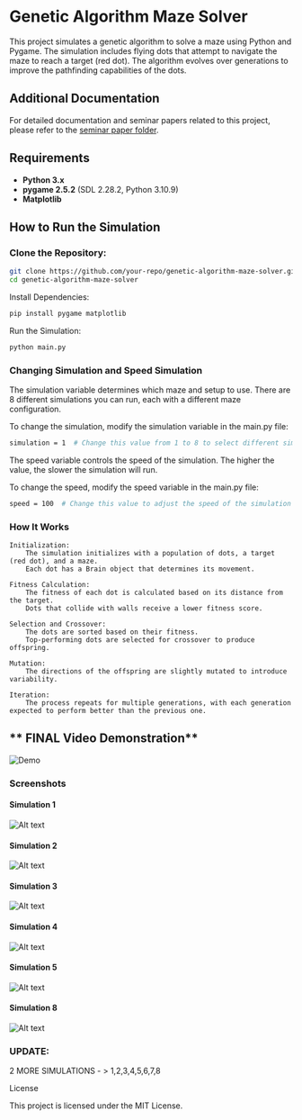 # **Genetic Algorithm Maze Solver**

This project simulates a genetic algorithm to solve a maze using Python and Pygame. The simulation includes flying dots that attempt to navigate the maze to reach a target (red dot). The algorithm evolves over generations to improve the pathfinding capabilities of the dots.

## **Additional Documentation**

For detailed documentation and seminar papers related to this project, please refer to the [seminar paper folder](./seminar-paper).


## **Requirements**

- **Python 3.x**
- **pygame 2.5.2** (SDL 2.28.2, Python 3.10.9)
- **Matplotlib**

## **How to Run the Simulation**

### **Clone the Repository:**

```bash
git clone https://github.com/your-repo/genetic-algorithm-maze-solver.git
cd genetic-algorithm-maze-solver
```

Install Dependencies:

```bash
pip install pygame matplotlib
```

Run the Simulation:

```bash
python main.py
```

### **Changing Simulation and Speed Simulation**

The simulation variable determines which maze and setup to use. There are 8 different simulations you can run, each with a different maze configuration.

To change the simulation, modify the simulation variable in the main.py file:

```bash
simulation = 1  # Change this value from 1 to 8 to select different simulations
```

The speed variable controls the speed of the simulation. The higher the value, the slower the simulation will run.

To change the speed, modify the speed variable in the main.py file:

```bash
speed = 100  # Change this value to adjust the speed of the simulation
```

### **How It Works**

    Initialization:
        The simulation initializes with a population of dots, a target (red dot), and a maze.
        Each dot has a Brain object that determines its movement.

    Fitness Calculation:
        The fitness of each dot is calculated based on its distance from the target.
        Dots that collide with walls receive a lower fitness score.

    Selection and Crossover:
        The dots are sorted based on their fitness.
        Top-performing dots are selected for crossover to produce offspring.

    Mutation:
        The directions of the offspring are slightly mutated to introduce variability.

    Iteration:
        The process repeats for multiple generations, with each generation expected to perform better than the previous one.

## ** FINAL Video Demonstration**

![Demo](moar/output.gif)

### Screenshots

#### Simulation 1
![Alt text](moar/1.png)

#### Simulation 2
![Alt text](moar/2.png)

#### Simulation 3
![Alt text](moar/3.png)

#### Simulation 4
![Alt text](moar/4.png)

#### Simulation 5
![Alt text](moar/5.png)

#### Simulation 8
![Alt text](moar/6.png)

### UPDATE:
2 MORE SIMULATIONS - > 1,2,3,4,5,6,7,8


License

This project is licensed under the MIT License.
